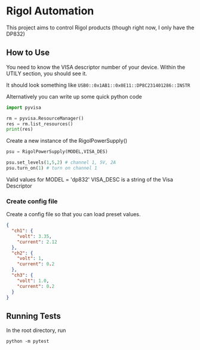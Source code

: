 # Rigol Automation

This project aims to control Rigol products (though right now, I only have the DP832)

## How to Use

You need to know the VISA descriptor number of your device. Within the UTILY section, you should see it.

It should look something like `USB0::0x1AB1::0x0E11::DP8C231401286::INSTR`

Alternatively you can write up some quick python code

```python
import pyvisa

rm = pyvisa.ResourceManager()
res = rm.list_resources()
print(res)

```

Create a new instance of the RigolPowerSupply()

```python
psu = RigolPowerSupply(MODEL,VISA_DES)

psu.set_levels(1,5,2) # channel 1, 5V, 2A
psu.turn_on(1) # turn on channel 1
```

Valid values for MODEL = 'dp832'
VISA_DESC is a string of the Visa Descriptor

### Create config file

Create a config file so that you can load preset values.

```json
{
  "ch1": {
    "volt": 3.35,
    "current": 2.12
  },
  "ch2": {
    "volt": 1,
    "current": 0.2
  },
  "ch3": {
    "volt": 1.0,
    "current": 0.2
  }
}
```

## Running Tests

In the root directory, run

```shell
python -m pytest
```
